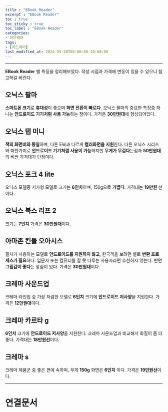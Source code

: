```yaml
---
title : "EBook Reader"
excerpt : "EBook Reader"
toc : true
toc_sticky : true
toc_label : "EBook Reader"
categories:
- 하드웨어
tags:
- [하드웨어]
last_modified_at: 2024-03-20T08:00:00-10:00:00
---
```

  
---
  
 **EBook Reader** 별 특징을 정리해보았다. 작성 시점과 가격에 변동이 있을 수 있으니 참고하길 바란다.
  
## 오닉스 팔마
 **스마트폰 크기**로 **휴대성**이 좋으며 **화면 전환이 빠르다**. 오닉스 팔마의 중요한 특징중 하나는 **안드로이드 기기처럼 사용 가능**하는 점이다. 가격은 **30만원대**에 형성되어있다.
  
## 오닉스 탭 미니
 **책의 화면비와 동일**하며, 다른 E북과 다르게 **컬러화면을 지원**한다. 다른 오닉스 시리즈와 마찬가지로 **안드로이드 기기처럼 사용이 가능**하지만 **무게가 무겁다**는점과 **50만원대**의 비싼 가격대가 단점이다.
  
## 오닉스 포크 4 lite
  오닉스 모델중 저가형 모델로 크기는 **6인치**이며, 150g으로 **가볍다**. 가격대는 **19만원** 선이다.
  
## 오닉스 북스 리프 2
 크기는 **7인치** 가격은 **30만원대**이다.
  
## 아마존 킨들 오아시스
 필자가 사용하는 모델로 **안드로이드를 지원하지 않고**, 한국책을 보려면 별로 **변환 프로세스가 필요**하다. 입문자 또는 컴퓨터를 잘 못 다루는 사용자라면 추천하지 않는다. 반면 **그립감이 좋다**는 장점이 있다. 가격은 **30만원대**이다.
  
## 크레마 사운드업
 크레마 라인업 중 가장 저렴한 모델로 **6인치** 크기에 **안드로이드 저사양**을 지원한다. 가격은 **12만원대**이다.
  
## 크레마 카르타 g
 **6인치** 크기에 **안드로이드 저사양**을 지원한다. 크레마 사운드업과 비교해서 화질이 좀 더 좋다. 가격대는 **18만원선**이다.
  
## 크레마 s
 크레마 제품군 중 좋은 편에 속하며, 무게 **150g** 화면은 **6인치** 이다. 가격은 **19만원선**이다.

---
  
# 연결문서
